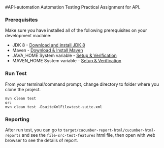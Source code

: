 #API-automation
Automation Testing Practical Assignment for API.

### Prerequisites
Make sure you have installed all of the following prerequisites on your development machine:
* JDK 8 - [Download and install JDK 8](https://www.oracle.com/java/technologies/javase-jdk8-downloads.html)
* Maven - [Download & Install Maven](http://maven.apache.org/)
* JAVA_HOME System variable - [Setup & Verification](https://mkyong.com/java/how-to-set-java_home-on-windows-10/)
* MAVEN_HOME System variable - [Setup & Verification](https://mkyong.com/maven/how-to-install-maven-in-windows/)

### Run Test
From your terminal/command prompt, change directory to folder where you clone the project.
```
mvn clean test
or:
mvn clean test -DsuiteXmlFile=test-suite.xml

```

### Reporting
After run test, you can go to ``target/cucumber-report-html/cucumber-html-reports`` and see the ``file-src-test-features`` html file, then open with web browser to see the details of report.